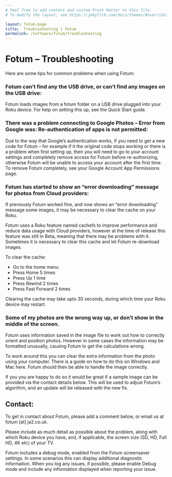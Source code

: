 ```yaml
---
# Feel free to add content and custom Front Matter to this file.
# To modify the layout, see https://jekyllrb.com/docs/themes/#overriding-theme-defaults

layout: fotum-page
title:  Troubleshooting | Fotum
permalink: /software/fotum/troubleshooting
---
```


# Fotum – Troubleshooting

Here are some tips for common problems when using Fotum:

### Fotum can’t find any the USB drive, or can’t find any images on the USB drive:

Fotum loads images from a fotum folder on a USB drive plugged into your Roku device. For help on setting this up, see the Quick Start guide.

### There was a problem connecting to Google Photos – Error from Google was: Re-authentication of apps is not permitted:

Due to the way that Google’s authentication works, if you need to get a new code for Fotum – for example if it the original code stops working or there is a problem when first setting up, then you will need to go to your account settings and completely remove access for Fotum before re-authorizing, otherwise Fotum will be unable to access your account after the first time. To remove Fotum completely, see your Google Account App Permissions page.

### Fotum has started to show an “error downloading” message for photos from Cloud providers:

If previously Fotum worked fine, and now shows an “error downloading” message some images, it may be necessary to clear the cache on your Roku.

Fotum uses a Roku feature named cachefs to improve performance and reduce data usage with Cloud providers, however at the time of release this feature was still in Beta, meaning that there may be problems with it. Sometimes it is necessary to clear this cache and let Fotum re-download images.

To clear the cache:

- Go to the home menu
- Press Home 5 times
- Press Up 1 time
- Press Rewind 2 times
- Press Fast Forward 2 times

Clearing the cache may take upto 30 seconds, during which time your Roku device may restart.

### Some of my photos are the wrong way up, or don’t show in the middle of the screen.

Fotum uses information saved in the image file to work out how to correctly orient and position photos. However in some cases the information may be formatted unusually, causing Fotum to get the calculations wrong.

To work around this you can clear the extra information from the photo using your computer. There is a guide on how to do this on Windows and Mac here. Fotum should then be able to handle the image correctly.

If you you are happy to do so it would be great if a sample image can be provided via the contact details below. This will be used to adjust Fotum’s algorithm, and an update will be released with the new fix.

## Contact:

To get in contact about Fotum, please add a comment below, or email us at fotum [at] ja2.co.uk.

Please include as much detail as possible about the problem, along with which Roku device you have, and, if applicable, the screen size (SD, HD, Full HD, 4K etc) of your TV.

Fotum includes a debug mode, enabled from the Fotum screensaver settings. In some scenarios this can display additional diagnostic information. When you log any issues, if possible, please enable Debug mode and include any information displayed when reporting your issue.